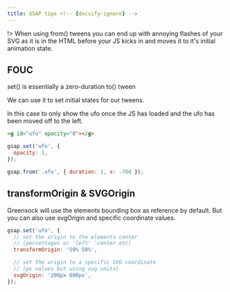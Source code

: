 ```yaml
---
title: GSAP tips <!-- {docsify-ignore} -->
---
```


!> When using from() tweens you can end up with annoying flashes of your SVG as it is in the HTML before your JS kicks in and moves it to it's initial animation state.

## FOUC

set() is essentially a zero-duration to() tween

We can use it to set initial states for our tweens.

In this case to only show the ufo once the JS has loaded and the ufo has been moved off to the left.

```html
<g id="ufo" opacity="0"></g>
```

```js
gsap.set('ufo', {
  opacity: 1,
});

gsap.from('.ufo', { duration: 1, x: -700 });
```

## transformOrigin & SVGOrigin

Greensock will use the elements bounding box as reference by default. But you can also use svgOrigin and specific coordinate values.

```js
gsap.set('ufo', {
  // set the origin to the elements center
  // (percentages or 'left' 'center etc)
  transformOrigin: '50% 50%',

  // set the origin to a specific SVG coordinate
  // (px values but using svg units)
  svgOrigin: '200px 600px',
});
```

